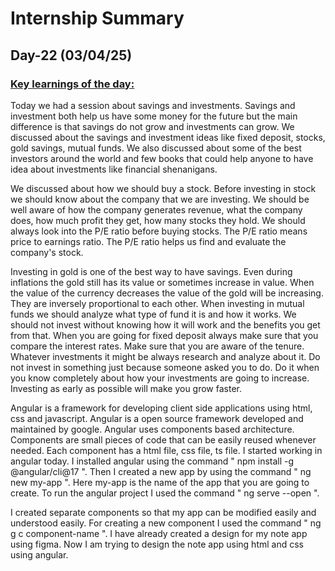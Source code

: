 # Internship Summary
## Day-22 (03/04/25)
### <ins> Key learnings of the day:</ins>
Today we had a session about savings and investments. Savings and investment both help us have some money for the future but the main difference is that savings do not grow and investments can grow. We discussed about the savings and investment ideas like fixed deposit, stocks, gold savings, mutual funds. We also discussed about some of the best investors around the world and few books that could help anyone to have idea about investments like financial shenanigans.

We discussed about how we should buy a stock. Before investing in stock we should know about the company that we are investing. We should be well aware of how the company generates revenue, what the company does, how much profit they get, how many stocks they hold. We should always look into the P/E ratio before buying stocks. The P/E ratio means price to earnings ratio. The P/E ratio helps us find and evaluate the company's stock.

Investing in gold is one of the best way to have savings. Even during inflations the gold still has its value or sometimes increase in value. When the value of the currency decreases the value of the gold will be increasing. They are inversely proportional to each other. When investing in mutual funds we should analyze what type of fund it is and how it works. We should not invest without knowing how it will work and the benefits you get from that. When you are going for fixed deposit always make sure that you compare the interest rates. Make sure that you are aware of the tenure. Whatever investments it might be always research and analyze about it. Do not invest in something just because someone asked you to do. Do it when you know completely about how your investments are going to increase. Investing as early as possible will make you grow faster.

Angular is a framework for developing client side applications using html, css and javascript. Angular is a open source framework developed and maintained by google. Angular uses components based architecture. Components are small pieces of code that can be easily reused whenever needed. Each component has a html file, css file, ts file. I started working in angular today. I installed angular using the command " npm install -g @angular/cli@17 ". Then I created a new app by using the command " ng new my-app ". Here my-app is the name of the app that you are going to create. To run the angular project I used the command " ng serve --open ".

I created separate components so that my app can be modified easily and understood easily. For creating a new component I used the command " ng g c component-name ". I have already created a design for my note app using figma. Now I am trying to design the note app using html and css using angular. 